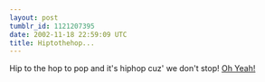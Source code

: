 ```yaml
---
layout: post
tumblr_id: 1121207395  
date: 2002-11-18 22:59:09 UTC
title: Hiptothehop...
---
```


Hip to the hop to pop and it's hiphop cuz' we don't stop! <a href="http://rasmusandersson.se/rp12/swf/yoyoyo/" target="_blank">Oh Yeah!</a>
